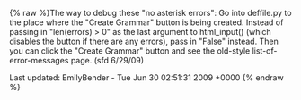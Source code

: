 {% raw %}The way to debug these "no asterisk errors": Go into deffile.py to the
place where the "Create Grammar" button is being created. Instead of
passing in "len(errors) &gt; 0" as the last argument to html\_input()
(which disables the button if there are any errors), pass in "False"
instead. Then you can click the "Create Grammar" button and see the
old-style list-of-error-messages page. (sfd 6/29/09)

Last updated: EmilyBender - Tue Jun 30 02:51:31 2009 +0000
{% endraw %}